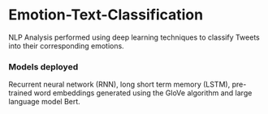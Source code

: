 # Emotion-Text-Classification
NLP Analysis performed using deep learning techniques to classify Tweets into their corresponding emotions.
### Models deployed
Recurrent neural network (RNN), long short term memory (LSTM), pre-trained word embeddings generated using the GloVe algorithm and large language model Bert. 
